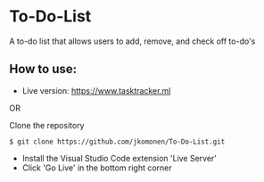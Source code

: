# To-Do-List

A to-do list that allows users to add, remove, and check off to-do's

## How to use:

- Live version: https://www.tasktracker.ml

OR

Clone the repository

```$ git clone https://github.com/jkomonen/To-Do-List.git```

- Install the Visual Studio Code extension 'Live Server'
- Click 'Go Live' in the bottom right corner